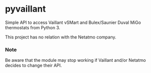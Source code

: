 pyvaillant
==========

Simple API to access Vaillant vSMart and Bulex/Saunier Duval MiGo thermostats from Python 3.

This project has no relation with the Netatmo company.

### Note ###

Be aware that the module may stop working if Vaillant and/or Netatmo decides to change their API.

